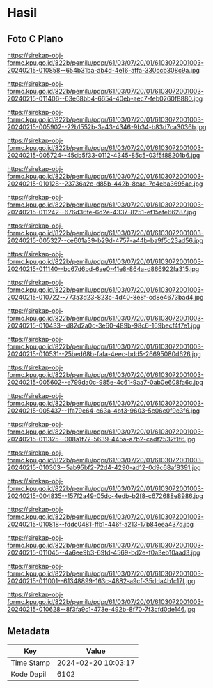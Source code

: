 # Hasil

## Foto C Plano

https://sirekap-obj-formc.kpu.go.id/822b/pemilu/pdpr/61/03/07/20/01/6103072001003-20240215-010858--654b31ba-ab4d-4e16-affa-330ccb308c9a.jpg

https://sirekap-obj-formc.kpu.go.id/822b/pemilu/pdpr/61/03/07/20/01/6103072001003-20240215-011406--63e68bb4-6654-40eb-aec7-feb0260f8880.jpg

https://sirekap-obj-formc.kpu.go.id/822b/pemilu/pdpr/61/03/07/20/01/6103072001003-20240215-005902--22b1552b-3a43-4346-9b34-b83d7ca3036b.jpg

https://sirekap-obj-formc.kpu.go.id/822b/pemilu/pdpr/61/03/07/20/01/6103072001003-20240215-005724--45db5f33-0112-4345-85c5-03f5f88201b6.jpg

https://sirekap-obj-formc.kpu.go.id/822b/pemilu/pdpr/61/03/07/20/01/6103072001003-20240215-010128--23736a2c-d85b-442b-8cac-7e4eba3695ae.jpg

https://sirekap-obj-formc.kpu.go.id/822b/pemilu/pdpr/61/03/07/20/01/6103072001003-20240215-011242--676d36fe-6d2e-4337-8251-ef15afe66287.jpg

https://sirekap-obj-formc.kpu.go.id/822b/pemilu/pdpr/61/03/07/20/01/6103072001003-20240215-005327--ce601a39-b29d-4757-a44b-ba9f5c23ad56.jpg

https://sirekap-obj-formc.kpu.go.id/822b/pemilu/pdpr/61/03/07/20/01/6103072001003-20240215-011140--bc67d6bd-6ae0-41e8-864a-d866922fa315.jpg

https://sirekap-obj-formc.kpu.go.id/822b/pemilu/pdpr/61/03/07/20/01/6103072001003-20240215-010722--773a3d23-823c-4d40-8e8f-cd8e4673bad4.jpg

https://sirekap-obj-formc.kpu.go.id/822b/pemilu/pdpr/61/03/07/20/01/6103072001003-20240215-010433--d82d2a0c-3e60-489b-98c6-169becf4f7e1.jpg

https://sirekap-obj-formc.kpu.go.id/822b/pemilu/pdpr/61/03/07/20/01/6103072001003-20240215-010531--25bed68b-fafa-4eec-bdd5-26695080d626.jpg

https://sirekap-obj-formc.kpu.go.id/822b/pemilu/pdpr/61/03/07/20/01/6103072001003-20240215-005602--e799da0c-985e-4c61-9aa7-0ab0e608fa6c.jpg

https://sirekap-obj-formc.kpu.go.id/822b/pemilu/pdpr/61/03/07/20/01/6103072001003-20240215-005437--1fa79e64-c63a-4bf3-9603-5c06c0f9c3f6.jpg

https://sirekap-obj-formc.kpu.go.id/822b/pemilu/pdpr/61/03/07/20/01/6103072001003-20240215-011325--008a1f72-5639-445a-a7b2-cadf2532f1f6.jpg

https://sirekap-obj-formc.kpu.go.id/822b/pemilu/pdpr/61/03/07/20/01/6103072001003-20240215-010303--5ab95bf2-72d4-4290-ad12-0d9c68af8391.jpg

https://sirekap-obj-formc.kpu.go.id/822b/pemilu/pdpr/61/03/07/20/01/6103072001003-20240215-004835--157f2a49-05dc-4edb-b2f8-c672688e8986.jpg

https://sirekap-obj-formc.kpu.go.id/822b/pemilu/pdpr/61/03/07/20/01/6103072001003-20240215-010818--fddc0481-ffb1-446f-a213-17b84eea437d.jpg

https://sirekap-obj-formc.kpu.go.id/822b/pemilu/pdpr/61/03/07/20/01/6103072001003-20240215-011045--4a6ee9b3-69fd-4569-bd2e-f0a3eb10aad3.jpg

https://sirekap-obj-formc.kpu.go.id/822b/pemilu/pdpr/61/03/07/20/01/6103072001003-20240215-011001--61348899-163c-4882-a9cf-35dda4b1c17f.jpg

https://sirekap-obj-formc.kpu.go.id/822b/pemilu/pdpr/61/03/07/20/01/6103072001003-20240215-010628--8f3fa9c1-473e-492b-8f70-7f3cfd0de146.jpg


## Metadata

| Key        | Value               |
| ---------- | ------------------- |
| Time Stamp | 2024-02-20 10:03:17 |
| Kode Dapil | 6102                |



